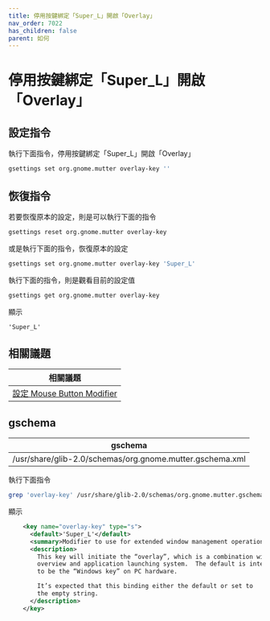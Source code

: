 ```yaml
---
title: 停用按鍵綁定「Super_L」開啟「Overlay」
nav_order: 7022
has_children: false
parent: 如何
---
```



# 停用按鍵綁定「Super_L」開啟「Overlay」


## 設定指令

執行下面指令，停用按鍵綁定「Super_L」開啟「Overlay」

``` sh
gsettings set org.gnome.mutter overlay-key ''
```


## 恢復指令

若要恢復原本的設定，則是可以執行下面的指令

``` sh
gsettings reset org.gnome.mutter overlay-key
```

或是執行下面的指令，恢復原本的設定

``` sh
gsettings set org.gnome.mutter overlay-key 'Super_L'
```

執行下面的指令，則是觀看目前的設定值

``` sh
gsettings get org.gnome.mutter overlay-key
```

顯示

```
'Super_L'
```


## 相關議題

| 相關議題 |
| ------- |
| [設定 Mouse Button Modifier](https://samwhelp.github.io/note-about-manjaro-gnome-shell/read/howto/config-mouse-button-modifier.html) |


## gschema

| gschema |
| ------- |
| /usr/share/glib-2.0/schemas/org.gnome.mutter.gschema.xml |


執行下面指令

``` sh
grep 'overlay-key' /usr/share/glib-2.0/schemas/org.gnome.mutter.gschema.xml -A 12
```

顯示

``` xml
    <key name="overlay-key" type="s">
      <default>'Super_L'</default>
      <summary>Modifier to use for extended window management operations</summary>
      <description>
        This key will initiate the “overlay”, which is a combination window
        overview and application launching system.  The default is intended
        to be the “Windows key” on PC hardware.

        It’s expected that this binding either the default or set to
        the empty string.
      </description>
    </key>
```
